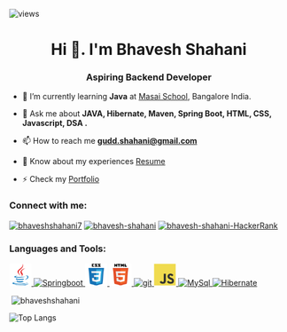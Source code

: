 
<!-- **BhaveshShahani/BhaveshShahani** is a ✨ _special_ ✨ repository because its `README.md` (this file) appears on your GitHub profile. -->

<!-- [![Github](https://img.shields.io/github/followers/CharalambosIoannou?label=Follow&style=social)](https://github.com/bhaveshshahani)
![](https://visitor-badge.laobi.icu/badge?page_id=bhaveshshahani.bhaveshshahani) -->

<p align="left"> <img src="https://komarev.com/ghpvc/?username=BhaveshShahani&label=Profile%20views&color=0e75b6&style=flat" alt="views" /> </p>


<h1 align="center">Hi 👋. I'm Bhavesh Shahani</h1>
<h3 align="center">Aspiring Backend Developer </h3>

- 🌱 I’m currently learning **Java** at <a href="https://www.masaischool.com/" target="_blank">Masai School</a>, Bangalore India. 

<!-- - 👨‍💻 All of my projects are available at [bhaveshshahani.github.io](bhaveshshahani.github.io) -->

- 💬 Ask me about **JAVA, Hibernate, Maven, Spring Boot, HTML, CSS, Javascript, DSA .**

- 📫 How to reach me **gudd.shahani@gmail.com**

- 📄 Know about my experiences [Resume](https://drive.google.com/file/d/1RBUmm_PnjUdEqpTKy9fvHK3gIBKdGmBW/view?usp=sharing)

- ⚡️ Check my [Portfolio](https://bhaveshshahani.github.io/)
<!-- - 📄 Know about my experiences [Resume](Resume) -->

<h3 align="left">Connect with me:</h3>
<p align="left">
<a href="https://twitter.com/bhaveshshahani7" target="blank"><img align="center" src="https://raw.githubusercontent.com/rahuldkjain/github-profile-readme-generator/master/src/images/icons/Social/twitter.svg" alt="bhaveshshahani7" height="30" width="40" /></a>
<a href="https://linkedin.com/in/bhavesh-shahani" target="blank"><img align="center" src="https://raw.githubusercontent.com/rahuldkjain/github-profile-readme-generator/master/src/images/icons/Social/linked-in-alt.svg" alt="bhavesh-shahani" height="30" width="40" /></a>
  <a href="https://www.hackerrank.com/gudd_shahani" target="blank"><img align="center" src="https://cdn.worldvectorlogo.com/logos/hackerrank.svg" alt="bhavesh-shahani-HackerRank" height="30" width="40" /></a>
</p>

<h3 align="left">Languages and Tools:</h3>
<p align="left"> 
  <a href="https://www.java.com" target="_blank" rel="noreferrer"> <img src="https://raw.githubusercontent.com/devicons/devicon/master/icons/java/java-original.svg" alt="java" width="40" height="40"/> </a> 
  <a href="https://docs.spring.io/spring-boot/docs/current/reference/htmlsingle/" target="_blank" rel="noreferrer"> <img src="https://miro.medium.com/max/500/1*AbiX4LwtSNozoyfypcKvEg.png" alt="Springboot" width="40" height="40"/> </a> 
<a href="https://www.w3schools.com/css/" target="_blank" rel="noreferrer"> <img src="https://raw.githubusercontent.com/devicons/devicon/master/icons/css3/css3-original-wordmark.svg" alt="css3" width="40" height="40"/> </a> 
<a href="https://www.w3.org/html/" target="_blank" rel="noreferrer"> <img src="https://raw.githubusercontent.com/devicons/devicon/master/icons/html5/html5-original-wordmark.svg" alt="html5" width="40" height="40"/> </a> 
<a href="https://git-scm.com/" target="_blank" rel="noreferrer"> <img src="https://www.vectorlogo.zone/logos/git-scm/git-scm-icon.svg" alt="git" width="40" height="40"/> </a>  
<a href="https://developer.mozilla.org/en-US/docs/Web/JavaScript" target="_blank" rel="noreferrer"> <img src="https://raw.githubusercontent.com/devicons/devicon/master/icons/javascript/javascript-original.svg" alt="javascript" width="40" height="40"/> </a>
<a href="https://dev.mysql.com/doc/" target="_blank" rel="noreferrer"> <img src="https://pipedream.com/s.v0/app_1YMhwo/logo/orig" alt="MySql" width="40" height="40"/> </a> 
<a href="https://hibernate.org/orm/documentation/6.1/" target="_blank" rel="noreferrer"> <img src="https://hibernate.org/images/hibernate_icon_whitebkg.svg" alt="Hibernate" width="40" height="40"/> </a> 
</p>

<div display=flex>
  <p>&nbsp;<img align="center" src="https://github-readme-stats.vercel.app/api?username=bhaveshshahani&show_icons=true&locale=en" alt="bhaveshshahani" /></p>
  
 
<!--<p>&nbsp;<img align="center" src="https://github-readme-stats.vercel.app/api/top-langs/?username=bhaveshshahani&theme=default" alt="bhaveshshahani" /></p> -->
</div> 
 
<!--  <p dir="auto"><a target="_blank" rel="noopener noreferrer nofollow" href="https://camo.githubusercontent.com/d2457bb79ed9e5b9aa4ecfde64371ff271473bad59a024b0e6f1deadc2f4ce72/68747470733a2f2f6769746875622d726561646d652d73746174732e76657263656c2e6170702f6170692f746f702d6c616e67733f757365726e616d653d616e6368616c3237352673686f775f69636f6e733d74727565266c6f63616c653d656e266c61796f75743d636f6d70616374"><img align="left" src="https://camo.githubusercontent.com/d2457bb79ed9e5b9aa4ecfde64371ff271473bad59a024b0e6f1deadc2f4ce72/68747470733a2f2f6769746875622d726561646d652d73746174732e76657263656c2e6170702f6170692f746f702d6c616e67733f757365726e616d653d616e6368616c3237352673686f775f69636f6e733d74727565266c6f63616c653d656e266c61796f75743d636f6d70616374" alt="bhavesh shahani" data-canonical-src="https://github-readme-stats.vercel.app/api/top-langs?username=bhaveshshahani&amp;show_icons=true&amp;locale=en&amp;layout=compact" style="max-width: 100%;"></a></p> -->
  
  ![Top Langs](https://github-readme-stats.vercel.app/api/top-langs/?username=bhaveshshahani)

  

